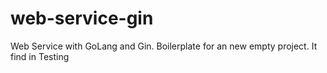 # web-service-gin
Web Service with GoLang and Gin. Boilerplate for an new empty project. It find in Testing 
